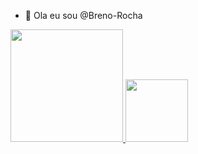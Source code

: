 - 👋 Ola eu sou @Breno-Rocha
 <div>
  <a href="https://github.com/rafaballerini">
  <img height="180em" src="https://github-readme-stats.vercel.app/api?username=Breno-Rocha&show_icons=true&theme=dark&include_all_commits=true&count_private=true"/>
  <img height="100em" src="https://github-readme-stats.vercel.app/api/top-langs/?username=Breno-Rocha&layout=compact&langs_count=7&theme=dark"/>
</div>

  ##
  
  

